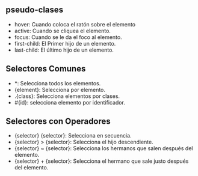 

## pseudo-clases
- hover: Cuando coloca el ratón sobre el elemento 
- active: Cuando se cliquea el elemento. 
- focus: Cuando se le da el foco al elemento.
- first-child: El Primer hijo de un elemento.
- last-child: El último hijo de un elemento.

## Selectores Comunes
- *: Selecciona todos los elementos.
- {element}: Selecciona por elemento.
- .{class}: Selecciona elementos por clases.
- #{id}: selecciona elemento por identificador.

## Selectores con Operadores
- {selector} {selector}: Selecciona en secuencia. 
- {selector} > {selector}: Selecciona el hijo descendiente.
- {selector} ~ {selector}: Selecciona los hermanos que salen después del elemento.
- {selector} + {selector}: Selecciona el hermano que sale justo después del elemento. 
